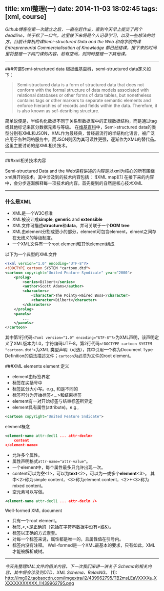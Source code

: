 title: xml整理(一)
date: 2014-11-03 18:02:45
tags: [xml, course]
---


*Github博客在第一次建立之后，一直在赶作业，直到今天早上提交了两个deadline，终于松了一口气。这里接下来将是个人记录学习，以及一些想法的地方。目前计算机的课Semi-structured Data and the Web 和商学院的课Entrepreneurial Commercialisation of Knowledge 都已经结课，接下来的时间里将整理一下两门课的内容，若有空闲，则同时整理一下其他课。*<!--more-->

---

###何谓Semi-structured data
根据[维基百科](http://en.wikipedia.org/wiki/Semi-structured_data)，semi-structured data定义如下：

> Semi-structured data is a form of structured data that does not conform with the formal structure of data models associated with relational databases or other forms of data tables, but nonetheless contains tags or other markers to separate semantic elements and enforce hierarchies of records and fields within the data. Therefore, it is also known as sef-desribing structure.

简单说便是，半结构化数据不同于关系型数据库中的正规数据结构，而是通过tag或其他标记来区分数据元素与等级。
在[维基百科](http://en.wikipedia.org/wiki/Semi-structured_data#Types_of_Semi-structured_data)中，Semi-structured data的类型分别有XML和JSON，XML作为最经典，曾经最流行的半结构化语言，被广泛应用于各种网络服务中，而JSON则因为其可读性更强，逐渐作为XML的替代品。这里主要讨论的是XML相关技术。

---

###xml相关技术内容

Semi-structured Data and the Web课程讲述的内容是以xml为核心的所有围绕xml展开的技术。其中涉及到的技术内容包括：
![XML map][1]
在接下来的内容中，会分步逐渐解释每一项技术的内容。首先提到的自然是核心技术XML

---

### 什么是XML
- XML是一个W3C标准
- XML被设计成**simple**, **generic** and **extensible**
- XML文件可描述**structure**和**data**，并可关联于一个**DOM tree**
- XML由element分割成更小的部分，element可包含element，elment之间存在无歧义的等级制度。
- 一个XML文件有一个root element和其他element组成

以下为一个典型的XML文件

~~~xml
<?xml version="1.0" encoding="UTF-8"?>
<!DOCTYPE cartoon SYSTEM "cartoon.dtd">
<cartoon copyright="United Feature Syndicate" year="2000">
    <prolog>
        <series>Dilbert</series>
        <author>Scott Adams</author>
        <characters>
            <character>The Pointy-Haired Boss</character>
            <character>Dilbert</character>
        </characters>
    </prolog>
    <panels>
        ...
    </panels>
</cartoon>
~~~

其中第1行代码`<?xml version="1.0" encoding="UTF-8"?>`为XML声明，该声明定义了XML版本为1.0，字符编码UTF-8。第2行代码`<!DOCTYPE cartoon SYSTEM "cartoon.dtd">`为XML 类型声明（可选），其中引用一个称为Document Type Definition的语法描述文件；`cartoon`为必须为文件的root element。

###XML elements
element 定义

- element由标签界定
- 标签在尖括号中
- 标签区分大小写。e.g., <FROM>和<from>是不同的
- 标签可分为开始标签<...>和结束标签</from>
- element有一对开始标签与结束标签所界定
- element具有属性(attribute)。e.g., 

```xml
<cartoon copyright="United Feature Sndicate">
```

element概念


```xml
<element-name attr-decl1 ... attr-decln>
    content
</element-name>
```

- 允许多个属性。
- 属性声明格式`attr-name="attr-value"`。
- 一个element中，每个属性最多只允许出现一次。
- content可以为**空**<1>，可以为**text**<2>，可以为一或多个**element**<3>。
其中<2>称为simple content，<3>称为element content，<2>+<3>称为mixed content。
- 空元素可以写做。

```xml
<element-name attr-decl1 ... attr-decln />
```

Well-formed XML document
- 只有一个root element。
- 标签,<,>是正确的（包括在字符串数据中没有<或&）。
- 标签以正确的方式嵌套。
- 对每一个标签来说，属性都是唯一的，且属性值在引号内。
- 标签内没有注释。
Well-formed是一个XML最基本的要求，只有如此，XML才能被解析成树。

---

*今天先整理XML文件的相关内容，下一次我们来讲一讲关于 Schema的相关内容，其中将会涉及到DTD、XML Schema、RelaxNG。*
  [1]: http://img02.taobaocdn.com/imgextra/i2/439962795/TB2msLEaVXXXXa_XXXXXXXXXXXX_!!439962795.png
